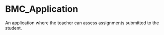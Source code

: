 # BMC_Application
An application where the teacher can assess assignments submitted to the student. 
